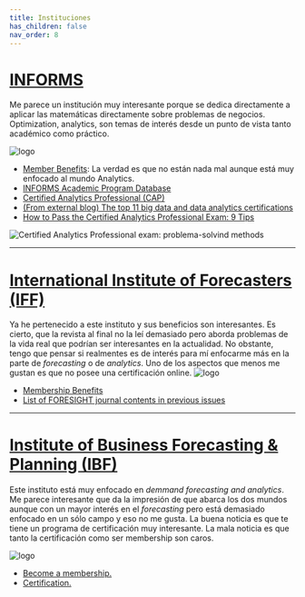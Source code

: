 ```yaml
---
title: Instituciones
has_children: false
nav_order: 8
---
```



# [INFORMS](https://www.informs.org/) 
Me parece un institución muy interesante porque se dedica directamente a aplicar las matemáticas directamente sobre problemas de negocios. Optimization, analytics, son temas de interés desde un punto de vista tanto académico como práctico.

![logo](https://sonic.northwestern.edu/wp-content/uploads/2016/02/INFORMS-3.jpg)

- [Member Benefits](https://www.informs.org/About-INFORMS/Member-Benefits): La verdad es que no están nada mal aunque está muy enfocado al mundo Analytics. 
- [INFORMS Academic Program Database](https://www.informs.org/Resource-Center/INFORMS-Academic-Program-Database)
- [Certified Analytics Professional (CAP)](https://www.certifiedanalytics.org/index.php)
- [(From external blog) The top 11 big data and data analytics certifications](https://www.cio.com/article/3209911/big-data-certifications-that-will-pay-off.html)
- [How to Pass the Certified Analytics Professional Exam: 9 Tips](https://analyticsexplained.com/how-to-pass-the-certified-analytics-professional-exam-9-tips/)

![Certified Analytics Professional exam: problema-solvind methods](https://i1.wp.com/analyticsexplained.com/wp-content/uploads/2020/07/CAP-Problem-Solving-Methods-2.png?resize=1080%2C608&ssl=1)


---

#  [International Institute of Forecasters (IFF)](https://forecasters.org/)
Ya he pertenecido a este instituto y sus beneficios son interesantes. Es cierto, que la revista al final no la leí demasiado pero aborda problemas de la vida real que podrían ser interesantes en la actualidad. No obstante, tengo que pensar si realmentes es de interés para mí enfocarme más en la parte de *forecasting* o de *analytics*. Uno de los aspectos que menos me gustan es que no posee una certificación online.
![logo](https://forecasters.org/wp-content/themes/forecasters/images/logo-new.png)

- [Membership Benefits](https://forecasters.org/membership/benefits/)
- [List of FORESIGHT journal contents in previous issues](https://forecasters.org/wp-content/uploads/62_TOC-cum.pdf)

---
# [Institute of Business Forecasting & Planning (IBF)](https://ibf.org)

Este instituto está muy enfocado en *demmand forecasting and analytics*. Me parece interesante que da la impresión de que abarca los dos mundos aunque con un mayor interés en el *forecasting* pero está demasiado enfocado en un sólo campo y eso no me gusta. La buena noticia es que te tiene un programa de certificación muy interesante. La mala noticia es que tanto la certificación como ser membership son caros. 

![logo](https://ibf.org/site_assets/img/logo.png)

- [Become a membership.](https://ibf.org/ibfmembership)
- [Certification.](https://ibf.org/business-analytics-certification)



